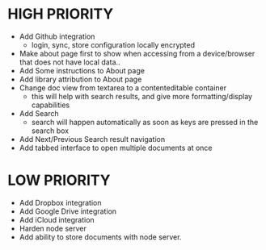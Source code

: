 
# HIGH PRIORITY
* Add Github integration
    * login, sync, store configuration locally encrypted
* Make about page first to show when accessing from a device/browser that does not have local data..
* Add Some instructions to About page
* Add library attribution to About page
* Change doc view from textarea to a contenteditable container
    * this will help with search results, and give more formatting/display capabilities
* Add Search
    * search will happen automatically as soon as keys are pressed in the search box
* Add Next/Previous Search result navigation
* Add tabbed interface to open multiple documents at once

# LOW PRIORITY
* Add Dropbox integration
* Add Google Drive integration
* Add iCloud integration
* Harden node server
* Add ability to store documents with node server.